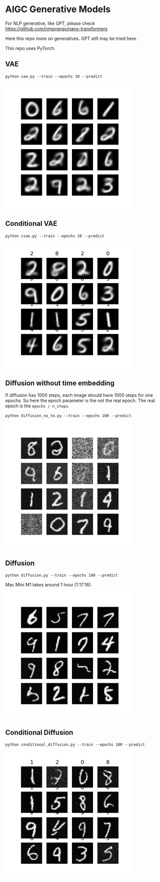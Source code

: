 # AIGC Generative Models

For NLP generative, like GPT, please check https://github.com/rmgogogo/nano-transformers

Here this repo more on generatives. GPT still may be tried here.

This repo uses PyTorch.

## VAE

```
python vae.py --train --epochs 10 --predict
```

![](doc/vae.png)

## Conditional VAE

```
python cvae.py --train --epochs 10 --predict
```

![](doc/cvae.png)

## Diffusion without time embedding

If diffusion has 1000 steps, each image should have 1000 steps for one epochs. So here the epoch parameter is the not the real epoch. The real epoch is the `epochs / n_steps`.

```
python diffusion_no_te.py --train --epochs 100 --predict
```

![](doc/diffusion_no_te.png)

## Diffusion

```
python diffusion.py --train --epochs 100 --predict
```

Mac Mini M1 takes around 1 hour (1:17:16).

![](doc/diffusion.png)


## Conditional Diffusion

```
python conditional_diffusion.py --train --epochs 100 --predict
```

![](doc/conditional_diffusion.png)